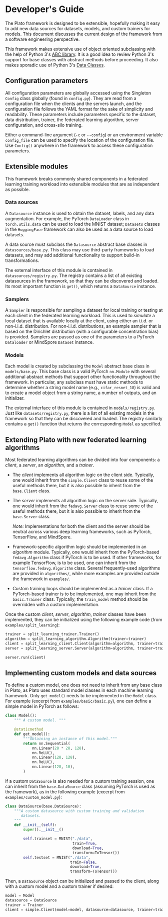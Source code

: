 
# Developer's Guide 

The Plato framework is designed to be extensible, hopefully making it easy to add new data sources for datasets, models, and custom trainers for models. This document discusses the current design of the framework from a software engineering perspective.

This framework makes extensive use of object oriented subclassing with the help of Python 3's [ABC library](https://docs.python.org/3/library/abc.html). It is a good idea to review Python 3's support for base classes with abstract methods before proceeding. It also makes sporadic use of Python 3's [Data Classes](https://docs.python.org/3/library/dataclasses.html).

## Configuration parameters

All configuration parameters are globally accessed using the Singleton `Config` class globally (found in `config.py`). They are read from a configuration file when the clients and the servers launch, and the configuration file follows the YAML format for the sake of simplicity and readability. These parameters include parameters specific to the dataset, data distribution, trainer, the federated learning algorithm, server configuration, and cross-silo training.

Either a command-line argument (`-c` or `--config`) or an environment variable `config_file` can be used to specify the location of the configuration file. Use `Config()` anywhere in the framework to access these configuration parameters.

## Extensible modules

This framework breaks commonly shared components in a federated learning training workload into extensible modules that are as independent as possible.

### Data sources

A `Datasource` instance is used to obtain the dataset, labels, and any data augmentation. For example, the PyTorch `DataLoader` class in `torch.utils.data` can be used to load the MNIST dataset; `Datasets` classes in the `HuggingFace` framework can also be used as a data source to load datasets.

A data source must subclass the `Datasource` abstract base classes in `datasources/base.py`. This class may use third-party frameworks to load datasets, and may add additional functionality to support build-in transformations.

The external interface of this module is contained in `datasources/registry.py`. The registry contains a list of all existing datasources in the framework, so that they can be discovered and loaded. Its most important function is `get()`, which returns a `DataSource` instance.

### Samplers 

A `Sampler` is responsible for sampling a dataset for local training or testing at each client in the federated learning workload. This is used to *simulate* a local dataset that is available locally at the client, using either an i.i.d. or non-i.i.d. distribution. For non-i.i.d. distributions, an example sampler that is based on the Dirichlet distribution (with a configurable concentration bias) is provided. Samplers are passed as one of the parameters to a PyTorch `Dataloader` or MindSpore `Dataset` instance.

### Models

Each model is created by subclassing the `Model` abstract base class in `models/base.py`. This base class is a valid PyTorch `nn.Module` with several additional abstract methods that support other functionality throughout the framework. In particular, any subclass must have static methods to determine whether a string model name (e.g., `cifar_resnet_18`) is valid and to create a model object from a string name, a number of outputs, and an initializer.

The external interface of this module is contained in `models/registry.py`. Just like `datasets/registry.py`, there is a list of all existing models in the framework so that they can be discovered and loaded. The registry similarly contains a `get()` function that returns the corresponding `Model` as specified. 

## Extending Plato with new federated learning algorithms

Most federated learning algorithms can be divided into four components: a *client*, a *server*, an *algorithm*, and a *trainer*.

- The *client* implements all algorithm logic on the client side. Typically, one would inherit from the `simple.Client` class to reuse some of the useful methods there, but it is also possible to inherit from the `base.Client` class.

- The *server* implements all algorithm logic on the server side. Typically, one would inherit from the `fedavg.Server` class to reuse some of the useful methods there, but it is also possible to inherit from the `base.Server` class.

    *Note:* Implementations for both the client and the server should be neutral across various deep learning frameworks, such as PyTorch, TensorFlow, and MindSpore.

- Framework-specific algorithm logic should be implemented in an *algorithm* module. Typically, one would inherit from the PyTorch-based `fedavg.Algorithm` class if PyTorch is to be used. If other frameworks, for example TensorFlow, is to be used, one can inherit from the `tensorflow.fedavg.Algorithm` class. Several frequently-used algorithms are provided in `algorithms/`, while more examples are provided outside the framework in `examples/`.

- Custom training loops should be implemented as a *trainer* class. If a PyTorch-based trainer is to be implemented, one may inherit from the `basic.Trainer` class. Typically, the `train_model` method should be overridden with a custom implementation.

Once the custom *client*, *server*, *algorithm*, *trainer* classes have been implemented, they can be initialized using the following example code (from `examples/split_learning`):

```python
trainer = split_learning_trainer.Trainer()
algorithm = split_learning_algorithm.Algorithm(trainer=trainer)
client = split_learning_client.Client(algorithm=algorithm, trainer=trainer)
server = split_learning_server.Server(algorithm=algorithm, trainer=trainer)

server.run(client)
```

## Implementing custom models and data sources

To define a custom model, one does not need to inherit from any base class in Plato, as Plato uses standard model classes in each machine learning framework. Only `get_model()` needs to be implemented in the `Model` class. For example (excerpt from `examples/basic/basic.py`), one can define a simple model in PyTorch as follows:

```python
class Model():
    """ A custom model. """

    @staticmethod
    def get_model():
        """Obtaining an instance of this model."""
        return nn.Sequential(
            nn.Linear(28 * 28, 128),
            nn.ReLU(),
            nn.Linear(128, 128),
            nn.ReLU(),
            nn.Linear(128, 10),
        )
```

If a custom `DataSource` is also needed for a custom training session, one can inherit from the `base.DataSource` class (assuming PyTorch is used as the framework), as in the following example (excerpt from `examples/custom_model.py`):

```python
class DataSource(base.DataSource):
    """A custom datasource with custom training and validation
       datasets.
    """
    def __init__(self):
        super().__init__()

        self.trainset = MNIST("./data",
                              train=True,
                              download=True,
                              transform=ToTensor())
        self.testset = MNIST("./data",
                             train=False,
                             download=True,
                             transform=ToTensor())
```

Then, a `DataSource` object can be initialized and passed to the client, along with a custom model and a custom trainer if desired:

```python
model = Model
datasource = DataSource
trainer = Trainer
client = simple.Client(model=model, datasource=datasource, trainer=trainer)
```

